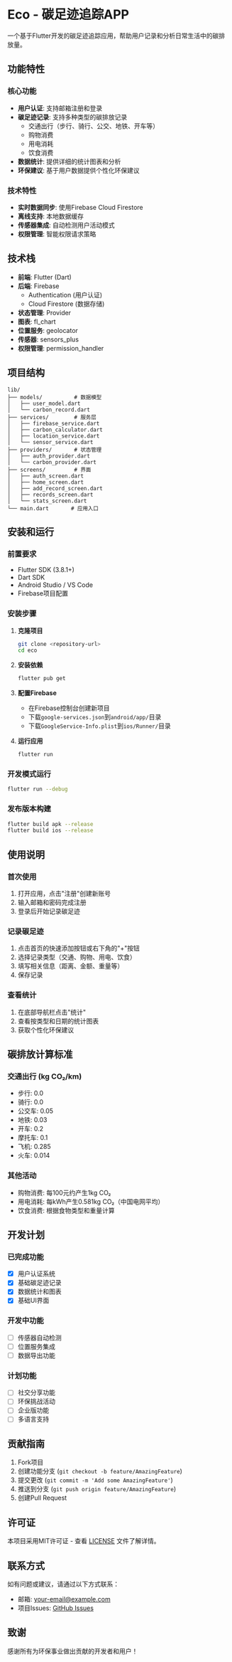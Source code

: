 # Eco - 碳足迹追踪APP

一个基于Flutter开发的碳足迹追踪应用，帮助用户记录和分析日常生活中的碳排放量。

## 功能特性

### 核心功能
- **用户认证**: 支持邮箱注册和登录
- **碳足迹记录**: 支持多种类型的碳排放记录
  - 交通出行（步行、骑行、公交、地铁、开车等）
  - 购物消费
  - 用电消耗
  - 饮食消费
- **数据统计**: 提供详细的统计图表和分析
- **环保建议**: 基于用户数据提供个性化环保建议

### 技术特性
- **实时数据同步**: 使用Firebase Cloud Firestore
- **离线支持**: 本地数据缓存
- **传感器集成**: 自动检测用户活动模式
- **权限管理**: 智能权限请求策略

## 技术栈

- **前端**: Flutter (Dart)
- **后端**: Firebase
  - Authentication (用户认证)
  - Cloud Firestore (数据存储)
- **状态管理**: Provider
- **图表**: fl_chart
- **位置服务**: geolocator
- **传感器**: sensors_plus
- **权限管理**: permission_handler

## 项目结构

```
lib/
├── models/          # 数据模型
│   ├── user_model.dart
│   └── carbon_record.dart
├── services/        # 服务层
│   ├── firebase_service.dart
│   ├── carbon_calculator.dart
│   ├── location_service.dart
│   └── sensor_service.dart
├── providers/       # 状态管理
│   ├── auth_provider.dart
│   └── carbon_provider.dart
├── screens/         # 界面
│   ├── auth_screen.dart
│   ├── home_screen.dart
│   ├── add_record_screen.dart
│   ├── records_screen.dart
│   └── stats_screen.dart
└── main.dart       # 应用入口
```

## 安装和运行

### 前置要求
- Flutter SDK (3.8.1+)
- Dart SDK
- Android Studio / VS Code
- Firebase项目配置

### 安装步骤

1. **克隆项目**
   ```bash
   git clone <repository-url>
   cd eco
   ```

2. **安装依赖**
   ```bash
   flutter pub get
   ```

3. **配置Firebase**
   - 在Firebase控制台创建新项目
   - 下载`google-services.json`到`android/app/`目录
   - 下载`GoogleService-Info.plist`到`ios/Runner/`目录

4. **运行应用**
   ```bash
   flutter run
   ```

### 开发模式运行
```bash
flutter run --debug
```

### 发布版本构建
```bash
flutter build apk --release
flutter build ios --release
```

## 使用说明

### 首次使用
1. 打开应用，点击"注册"创建新账号
2. 输入邮箱和密码完成注册
3. 登录后开始记录碳足迹

### 记录碳足迹
1. 点击首页的快速添加按钮或右下角的"+"按钮
2. 选择记录类型（交通、购物、用电、饮食）
3. 填写相关信息（距离、金额、重量等）
4. 保存记录

### 查看统计
1. 在底部导航栏点击"统计"
2. 查看按类型和日期的统计图表
3. 获取个性化环保建议

## 碳排放计算标准

### 交通出行 (kg CO₂/km)
- 步行: 0.0
- 骑行: 0.0
- 公交车: 0.05
- 地铁: 0.03
- 开车: 0.2
- 摩托车: 0.1
- 飞机: 0.285
- 火车: 0.014

### 其他活动
- 购物消费: 每100元约产生1kg CO₂
- 用电消耗: 每kWh产生0.581kg CO₂（中国电网平均）
- 饮食消费: 根据食物类型和重量计算

## 开发计划

### 已完成功能
- [x] 用户认证系统
- [x] 基础碳足迹记录
- [x] 数据统计和图表
- [x] 基础UI界面

### 开发中功能
- [ ] 传感器自动检测
- [ ] 位置服务集成
- [ ] 数据导出功能

### 计划功能
- [ ] 社交分享功能
- [ ] 环保挑战活动
- [ ] 企业版功能
- [ ] 多语言支持

## 贡献指南

1. Fork项目
2. 创建功能分支 (`git checkout -b feature/AmazingFeature`)
3. 提交更改 (`git commit -m 'Add some AmazingFeature'`)
4. 推送到分支 (`git push origin feature/AmazingFeature`)
5. 创建Pull Request

## 许可证

本项目采用MIT许可证 - 查看 [LICENSE](LICENSE) 文件了解详情。

## 联系方式

如有问题或建议，请通过以下方式联系：
- 邮箱: your-email@example.com
- 项目Issues: [GitHub Issues](https://github.com/your-username/eco/issues)

## 致谢

感谢所有为环保事业做出贡献的开发者和用户！